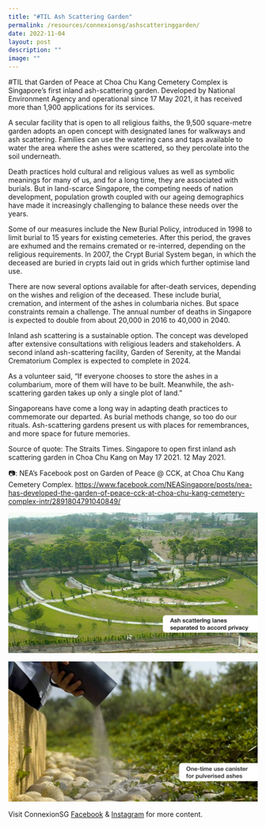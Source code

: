 ```yaml
---
title: "#TIL Ash Scattering Garden"
permalink: /resources/connexionsg/ashscatteringgarden/
date: 2022-11-04
layout: post
description: ""
image: ""
---
```

#TIL that Garden of Peace at Choa Chu Kang Cemetery Complex is Singapore’s first inland ash-scattering garden. Developed by National Environment Agency and operational since 17 May 2021, it has received more than 1,900 applications for its services.

A secular facility that is open to all religious faiths, the 9,500 square-metre garden adopts an open concept with designated lanes for walkways and ash scattering. Families can use the watering cans and taps available to water the area where the ashes were scattered, so they percolate into the soil underneath.

Death practices hold cultural and religious values as well as symbolic meanings for many of us, and for a long time, they are associated with burials. But in land-scarce Singapore, the competing needs of nation development, population growth coupled with our ageing demographics have made it increasingly challenging to balance these needs over the years.

Some of our measures include the New Burial Policy, introduced in 1998 to limit burial to 15 years for existing cemeteries. After this period, the graves are exhumed and the remains cremated or re-interred, depending on the religious requirements. In 2007, the Crypt Burial System began, in which the deceased are buried in crypts laid out in grids which further optimise land use.

There are now several options available for after-death services, depending on the wishes and religion of the deceased. These include burial, cremation, and interment of the ashes in columbaria niches. But space constraints remain a challenge. The annual number of deaths in Singapore is expected to double from about 20,000 in 2016 to 40,000 in 2040.

Inland ash scattering is a sustainable option. The concept was developed after extensive consultations with religious leaders and stakeholders. A second inland ash-scattering facility, Garden of Serenity, at the Mandai Crematorium Complex is expected to complete in 2024.

As a volunteer said, “If everyone chooses to store the ashes in a columbarium, more of them will have to be built. Meanwhile, the ash-scattering garden takes up only a single plot of land.”

Singaporeans have come a long way in adapting death practices to commemorate our departed. As burial methods change, so too do our rituals. Ash-scattering gardens present us with places for remembrances, and more space for future memories.

Source of quote: The Straits Times. Singapore to open first inland ash scattering garden in Choa Chu Kang on May 17 2021. 12 May 2021.

📷: NEA’s Facebook post on Garden of Peace @ CCK, at Choa Chu Kang Cemetery Complex. 
https://www.facebook.com/NEASingapore/posts/nea-has-developed-the-garden-of-peace-cck-at-choa-chu-kang-cemetery-complex-intr/2891804791040849/

![](/images/connexionsg/2022/Ash%201.jpg)

![](/images/connexionsg/2022/Ash%202.jpg)

Visit ConnexionSG [Facebook](https://www.facebook.com/ConnexionSG) & [Instagram](https://www.instagram.com/connexionsg/) for more content.